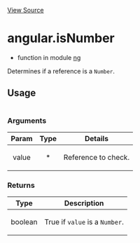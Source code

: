 

[View Source](http://github.com///tree/master/#L553)



# angular.isNumber



* function in module [ng](api/ng)






Determines if a reference is a `Number`.







  

## Usage

```jsangular.isNumber();)
```




### Arguments

| Param | Type | Details |
| :--: | :--: | :--: |
| value | * | <p>Reference to check.</p>  |

### Returns

| Type | Description |
| :--: | :--: |
| boolean | <p>True if <code>value</code> is a <code>Number</code>.</p>  |








